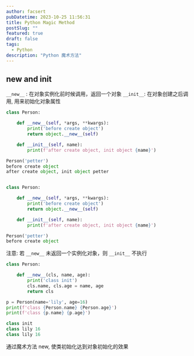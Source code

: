 ```yaml
---
author: facsert
pubDatetime: 2023-10-25 11:56:31
title: Python Magic Method
postSlug: ""
featured: true
draft: false
tags:
  - Python
description: "Python 魔术方法"
---
```


<!--
 * @Author       : facsert
 * @Date         : 2023-10-25 11:56:31
 * @LastEditTime : 2023-10-25 15:16:58
 * @Description  : edit description
-->

## **new** and **init**

`__new__` : 在对象实例化前时候调用，返回一个对象
`__init__`: 在对象创建之后调用, 用来初始化对象属性

```python
class Person:

    def __new__(self, *args, **kwargs):
        print('before create object')
        return object.__new__(self)

    def __init__(self, name):
        print(f'after create object, init object {name}')

Person('petter')
before create object
after create object, init object petter


class Person:

    def __new__(self, *args, **kwargs):
        print('before create object')
        return object.__new__(self)

    def __init__(self, name):
        print(f'after create object, init object {name}')

Person('petter')
before create object
```

注意: 若 `__new__` 未返回一个实例化对象，则 `__init__` 不执行

```py
class Person:

    def __new__(cls, name, age):
        print('class init')
        cls.name, cls.age = name, age
        return cls

p = Person(name='lily', age=16)
print(f'class {Person.name} {Person.age}')
print(f'class {p.name} {p.age}')

class init
class lily 16
class lily 16
```

通过魔术方法 new, 使类初始化达到对象初始化的效果
